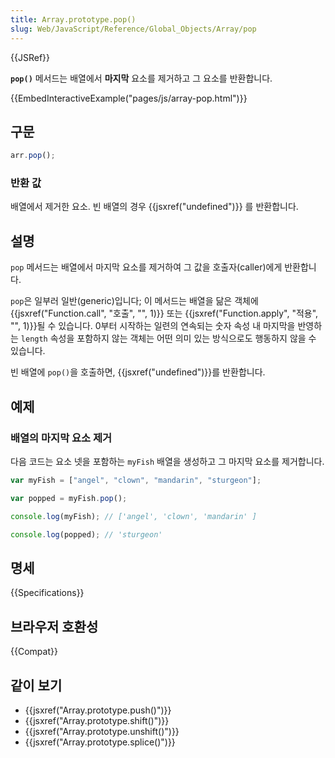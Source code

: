 ```yaml
---
title: Array.prototype.pop()
slug: Web/JavaScript/Reference/Global_Objects/Array/pop
---
```


{{JSRef}}

**`pop()`** 메서드는 배열에서 **마지막** 요소를 제거하고 그 요소를 반환합니다.

{{EmbedInteractiveExample("pages/js/array-pop.html")}}

## 구문

```js
arr.pop();
```

### 반환 값

배열에서 제거한 요소. 빈 배열의 경우 {{jsxref("undefined")}} 를 반환합니다.

## 설명

`pop` 메서드는 배열에서 마지막 요소를 제거하여 그 값을 호출자(caller)에게 반환합니다.

`pop`은 일부러 일반(generic)입니다; 이 메서드는 배열을 닮은 객체에 {{jsxref("Function.call", "호출", "", 1)}} 또는 {{jsxref("Function.apply", "적용", "", 1)}}될 수 있습니다. 0부터 시작하는 일련의 연속되는 숫자 속성 내 마지막을 반영하는 `length` 속성을 포함하지 않는 객체는 어떤 의미 있는 방식으로도 행동하지 않을 수 있습니다.

빈 배열에 `pop()`을 호출하면, {{jsxref("undefined")}}를 반환합니다.

## 예제

### 배열의 마지막 요소 제거

다음 코드는 요소 넷을 포함하는 `myFish` 배열을 생성하고 그 마지막 요소를 제거합니다.

```js
var myFish = ["angel", "clown", "mandarin", "sturgeon"];

var popped = myFish.pop();

console.log(myFish); // ['angel', 'clown', 'mandarin' ]

console.log(popped); // 'sturgeon'
```

## 명세

{{Specifications}}

## 브라우저 호환성

{{Compat}}

## 같이 보기

- {{jsxref("Array.prototype.push()")}}
- {{jsxref("Array.prototype.shift()")}}
- {{jsxref("Array.prototype.unshift()")}}
- {{jsxref("Array.prototype.splice()")}}
